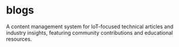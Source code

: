 # blogs
A content management system for IoT-focused technical articles and industry insights, featuring community contributions and educational resources.
